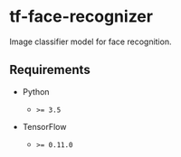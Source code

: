 # tf-face-recognizer

Image classifier model for face recognition.


## Requirements ##

- Python
  - `>= 3.5`

- TensorFlow
  - `>= 0.11.0`
